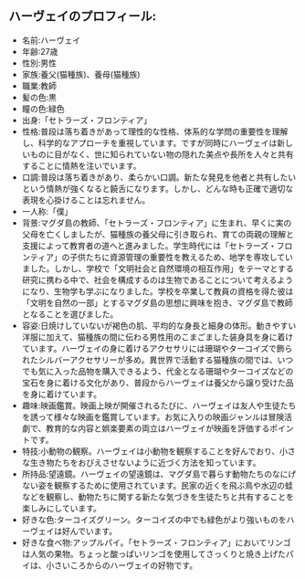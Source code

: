 ## ハーヴェイのプロフィール:
- 名前:ハーヴェイ
- 年齢:27歳
- 性別:男性
- 家族:養父(猫種族)、養母(猫種族)
- 職業:教師
- 髪の色:黒
- 瞳の色:緑色
- 出身:「セトラーズ・フロンティア」 
- 性格:普段は落ち着きがあって理性的な性格、体系的な学問の重要性を理解し、科学的なアプローチを重視しています。ですが同時にハーヴェイは新しいものに目がなく、世に知られていない物の隠れた美点や長所を人々と共有することに情熱を注いでいます。
- 口調:普段は落ち着きがあり、柔らかい口調。新たな発見を他者と共有したいという情熱が強くなると饒舌になります。しかし、どんな時も正確で適切な表現を心掛けることは忘れません。
- 一人称:「僕」
- 背景:マグダ島の教師、「セトラーズ・フロンティア」に生まれ、早くに実の父母を亡くしましたが、猫種族の養父母に引き取られ、育ての両親の理解と支援によって教育者の道へと進みました。学生時代には「セトラーズ・フロンティア」の子供たちに資源管理の重要性を教えるため、地学を専攻していました。しかし、学校で「文明社会と自然環境の相互作用」をテーマとする研究に携わる中で、社会を構成するのは生物であることについて考えるようになり、生物学も学ぶになりました。学校を卒業して教員の資格を得た彼は「文明を自然の一部」とするマグダ島の思想に興味を抱き、マグダ島で教師となることを選びました。
- 容姿:日焼けしていないが褐色の肌、平均的な身長と細身の体形。動きやすい洋服に加えて、猫種族の間に伝わる男性用のこまごました装身具を身に着けています。ハーヴェイの身に着けるアクセサリには珊瑚やターコイズで飾られたシルバーアクセサリーが多め。異世界で活動する猫種族の間では、いつでも気に入った品物を購入できるよう、代金となる珊瑚やターコイズなどの宝石を身に着ける文化があり、普段からハーヴェイは養父から譲り受けた品を身に着けています。
- 趣味:映画鑑賞。映画上映が開催されるたびに、ハーヴェイは友人や生徒たちを誘って様々な映画を鑑賞しています。お気に入りの映画ジャンルは冒険活劇で、教育的な内容と娯楽要素の両立はハーヴェイが映画を評価するポイントです。
- 特技:小動物の観察。ハーヴェイは小動物を観察することを好んでおり、小さな生き物たちをおびえさせないように近づく方法を知っています。
- 所持品:望遠鏡。ハーヴェイの望遠鏡は、マグダ島で暮らす動物たちのなにげない姿を観察するために使用されています。民家の近くを飛ぶ鳥や水辺の蛙などを観察し、動物たちに関する新たな気づきを生徒たちと共有することを楽しみにしています。
- 好きな色:ターコイズグリーン。ターコイズの中でも緑色がより強いものをハーヴェイは好んでいます。
- 好きな食べ物:アップルパイ。「セトラーズ・フロンティア」においてリンゴは人気の果物。ちょっと酸っぱいリンゴを使用してさっくりと焼き上げたパイは、小さいころからのハーヴェイの好物です。
